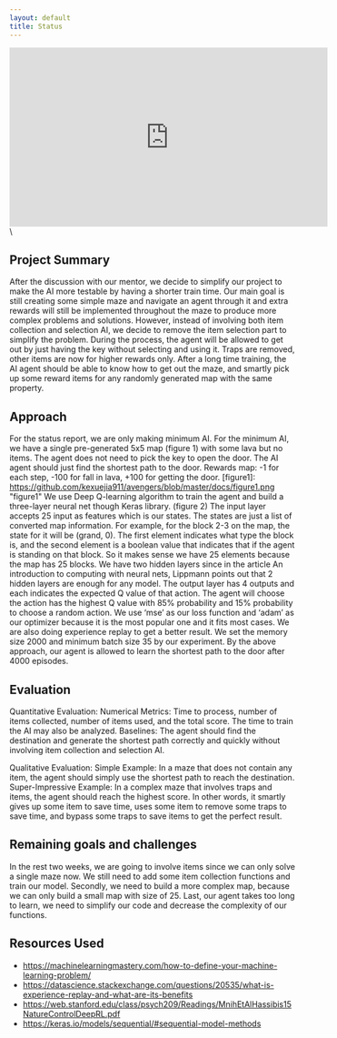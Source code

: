 ```yaml
---
layout: default
title: Status
---
```

<iframe width="560" height="315" src="https://www.youtube.com/embed/z6rx2-dZaIE" frameborder="0" allow="accelerometer; autoplay; encrypted-media; gyroscope; picture-in-picture" allowfullscreen></iframe>\

## Project Summary

After the discussion with our mentor, we decide to simplify our project to make the AI more testable by having a shorter train time. Our main goal is still creating some simple maze and navigate an agent through it and extra rewards will still be implemented throughout the maze to produce more complex problems and solutions. However, instead of involving both item collection and selection AI, we decide to remove the item selection part to simplify the problem. During the process, the agent will be allowed to get out by just having the key without selecting and using it. Traps are removed, other items are now for higher rewards only. After a long time training, the AI agent should be able to know how to get out the maze, and smartly pick up some reward items for any randomly generated map with the same property.

## Approach

For the status report, we are only making minimum AI. For the minimum AI, we have a single pre-generated 5x5 map (figure 1) with some lava but no items. The agent does not need to pick the key to open the door. The AI agent should just find the shortest path to the door. Rewards map: -1 for each step, -100 for fall in lava, +100 for getting the door. 
[figure1]: https://github.com/kexuejia911/avengers/blob/master/docs/figure1.png "figure1"
We use Deep Q-learning algorithm to train the agent and build a three-layer neural net though Keras library. (figure 2) The input layer accepts 25 input as features which is our states. The states are just a list of converted map information. For example, for the block 2-3 on the map, the state for it will be (grand, 0). The first element indicates what type the block is, and the second element is a boolean value that indicates that if the agent is standing on that block. So it makes sense we have 25 elements because the map has 25 blocks. We have two hidden layers since in the article An introduction to computing with neural nets, Lippmann points out that 2 hidden layers are enough for any model. The output layer has 4 outputs and each indicates the expected Q value of that action. The agent will choose the action has the highest Q value with 85% probability and 15% probability to choose a random action. We use ‘mse’ as our loss function and ‘adam’ as our optimizer because it is the most popular one and it fits most cases. We are also doing experience replay to get a better result. We set the memory size 2000 and minimum batch size 35 by our experiment. By the above approach, our agent is allowed to learn the shortest path to the door after 4000 episodes. 

## Evaluation

Quantitative Evaluation:
Numerical Metrics: Time to process, number of items collected, number of items used, and the total score. The time to train the AI may also be analyzed.
Baselines: The agent should find the destination and generate the shortest path correctly and quickly without involving item collection and selection AI.

Qualitative Evaluation:
Simple Example: In a maze that does not contain any item, the agent should simply use the shortest path to reach the destination.
Super-Impressive Example: In a complex maze that involves traps and items, the agent should reach the highest score. In other words, it smartly gives up some item to save time, uses some item to remove some traps to save time, and bypass some traps to save items to get the perfect result.

## Remaining goals and challenges

In the rest two weeks, we are going to involve items since we can only solve a single maze now. We still need to add some item collection functions and train our model. Secondly, we need to build a more complex map, because we can only build a small map with size of 25. Last, our agent takes too long to learn, we need to simplify our code and decrease the complexity of our functions.

## Resources Used
- https://machinelearningmastery.com/how-to-define-your-machine-learning-problem/
- https://datascience.stackexchange.com/questions/20535/what-is-experience-replay-and-what-are-its-benefits
- https://web.stanford.edu/class/psych209/Readings/MnihEtAlHassibis15NatureControlDeepRL.pdf
- https://keras.io/models/sequential/#sequential-model-methods
